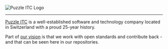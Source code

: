 ![Puzzle ITC Logo](/puzzle_stamp_rgb.svg "Puzzle ITC - Changing IT for the better!")

----

[Puzzle ITC](https://www.puzzle.ch/) is a well-established software and technology company located in Switzerland with a proud 25-year history.

Part of [our vision](https://www.puzzle.ch/ueber-uns/#vision) is that we work with open standards and contribute back - and that can be seen here in our repositories.